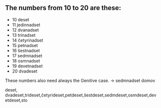 ## The numbers from 10 to 20 are these:

*   10 deset
*   11 jedinnadset
*   12 dvanadset
*   13 trinadset
*   14 četyrinadset
*   15 petnadset
*   16 šestnadset
*   17 sedmnadset
*   18 osmnadset
*   19 devetnadset
*   20 dvadeset

These numbers also need always the Genitive case. -&gt; sedmnadset domov

deset, dvadeset,trideset,četyrideset,petdeset,šestdeset,sedmdeset,osmdeset,devetdeset,sto